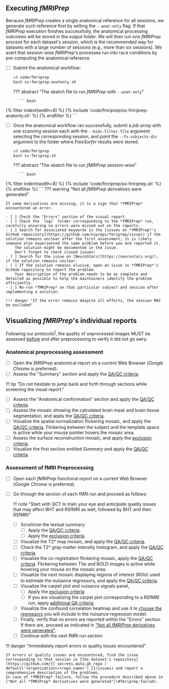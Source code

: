 ## Executing *fMRIPrep*

Because *fMRIPrep* creates a single anatomical reference for all sessions, we generate such reference first by setting the `--anat-only` flag.
If that *fMRIPrep* execution finishes successfully, the anatomical processing outcomes will be stored in the output folder.
We will then run one *fMRIPrep* process for each dataset's session, which is the recommended way for datasets with a large number of sessions (e.g., more than six sessions).
We avert that session-wise *fMRIPrep*'s processes run into race conditions by pre-computing the anatomical reference.

- [ ] Submit the anatomical workflow:
    ``` bash title="Launch each session through fMRIPrep in parallel"
    cd code/fmriprep
    bash ss-fmriprep-anatonly.sh
    ```

    ??? abstract "The sbatch file to run *fMRIPrep* with `--anat-only`"

        ``` bash
{% filter indent(width=8) %}
{% include 'code/fmriprep/ss-fmriprep-anatonly.sh' %}
{% endfilter %}
        ```

- [ ] Once the anatomical workflow ran successfully, submit a *job array* with one scanning session each with the `--bids-filter-file` argument selecting the corresponding session, and point the `--fs-subjects-dir` argument to the folder where *FreeSurfer* results were stored.
    ``` bash title="Launch each session through fMRIPrep in parallel"
    cd code/fmriprep
    bash ss-fmriprep.sh
    ```

    ??? abstract "The sbatch file to run *fMRIPrep* session-wise"

        ``` bash
{% filter indent(width=8) %}
{% include 'code/fmriprep/ss-fmriprep.sh' %}
{% endfilter %}
        ```
<a id="fmriprep-failed"></a>
??? warning "Not all *fMRIPrep* derivatives were generated"

    If some derivatives are missing, it is a sign that *fMRIPrep* encountered an error.
    
    - [ ] Check the "Errors" section of the visual report.
    - [ ] Check the `log/` folder corresponding to the *fMRIPrep* run, carefully ensuring no errors were missed out on the reports.
    - [ ] Search for associated keywords in the [issues on *fMRIPrep*'s GitHub repository](https://github.com/nipreps/fmriprep/issues) if the solution remains unclear after the first assessment; it is likely someone else experienced the same problem before you and reported it.
        The solution might be documented in the issue.
        Don't forget to check closed issues!
    - [ ] Search for the issue on [NeuroStars](https://neurostars.org/), if the solution remains unclear.
    - [ ] If the solution remains elusive, open an issue in *fMRIPrep*'s GitHub repository to report the problem.
        Your description of the problem needs to be as complete and detailed as possible to help the maintainers identify the problem efficiently.
    - [ ] Re-run *fMRIPrep* on that particular subject and session after implementing a solution.
    
    !!! danger "If the error remains despite all efforts, the session MAY be excluded"

## Visualizing *fMRIPrep*'s individual reports

Following our protocols<sup>[1]</sup>, the quality of unprocessed images MUST be assessed [before](../data-management/mriqc.md#visualizing-mriqcs-individual-reports) and after preprocessing to verify it did not go awry.

### Anatomical preprocessing assessment

- [ ] Open the *fMRIPrep* anatomical report on a current Web Browser (*Google Chrome* is preferred).
- [ ] Assess the "Summary" section and apply the [QA/QC criteria](qaqc-criteria-preprocessed.md#summary).

!!! tip "Do not hesitate to jump back and forth through sections while screening the visual report."

- [ ] Assess the "Anatomical conformation" section and apply the [QA/QC criteria](qaqc-criteria-preprocessed.md#anatomical-conformation).
- [ ] Assess the mosaic showing the calculated brain mask and brain tissue segmentation, and apply the [QA/QC criteria](qaqc-criteria-preprocessed.md#brain-mask-and-brain-tissue-segmentation-of-the-t1w).
- [ ] Visualize the spatial normalization flickering mosaic, and apply the [QA/QC criteria](qaqc-criteria-preprocessed.md#spatial-normalization-of-the-anatomical-t1w-reference).
    Flickering between the subject and the template space is active while your mouse pointer hovers the mosaic area.
- [ ] Assess the surface reconstruction mosaic, and apply the [exclusion criteria](qaqc-criteria-preprocessed.md#surface-reconstruction).
- [ ] Visualize the first section entitled *Summary* and apply the [QA/QC criteria](qaqc-criteria-preprocessed.md#summary).

### Assessment of fMRI Preprocessing

- [ ] Open each *fMRIPrep* functional report on a current Web Browser (*Google Chrome* is preferred).
- [ ] Go through the section of each fMRI run and proceed as follows:

    !!! note "Start with QCT to train your eye and anticipate quality issues that may affect BHT and RSfMRI as well, followed by BHT and then RSfMRI"

    - [ ] Scrutinize the textual summary
        - [ ] Apply the [QA/QC criteria](qaqc-criteria-preprocessed.md#textual-summary).
        - [ ] Apply the [exclusion criteria](qaqc-criteria-preprocessed.md#textual-summary-1).
    - [ ] Visualize the T2* map mosaic, and apply the [QA/QC criteria](qaqc-criteria-preprocessed.md#t2-map).
    - [ ] Check the T2* gray-matter intensity histogram, and apply the [QA/QC criteria](qaqc-criteria-preprocessed.md#t2-gray-matter-values).
    - [ ] Visualize the co-registration flickering mosaic, apply the [QA/QC criteria](qaqc-criteria-preprocessed.md#alignment-of-functional-and-anatomical-mri-data).
        Flickering between T1w and BOLD images is active while hovering your mouse on the mosaic area.
    - [ ] Visualize the next mosaic displaying regions of interest (ROIs) used to estimate the nuisance regressors, and apply the [QA/QC criteria](qaqc-criteria-preprocessed.md#brain-mask-and-anatomicaltemporal-compcor-rois).
    - [ ] Visualize the carpet plot and nuisance signals panel,
        - [ ] Apply the [exclusion criteria](qaqc-criteria-preprocessed.md#bold-summary-1)
        - [ ] If you are visualizing the carpet plot corresponding to a RSfMRI run, apply [additional QA criteria](qaqc-criteria-preprocessed.md#qa-criteria-specifically-for-rsfmri).
    - [ ] Visualize the confound correlation heatmap and use it to [choose the regressors](qaqc-criteria-preprocessed.md#correlations-between-nuisance-regressors)
        you will include in the nuisance regression model.
    - [ ] Finally, verify that no errors are reported within the "Errors" section. If there are, proceed as indicated in ["Not all *fMRIPrep* derivatives were generated"](#fmriprep-failed).
    - [ ] Continue with the next fMRI run section

!!! danger "Immediately report errors or quality issues encountered"

    If errors or quality issues are encountered, find the issue corresponding to that session in [the dataset's repository](https://github.com/{{ secrets.data.gh_repo | default('<organization>/<repo_name>') }}/issues) and report a comprehensive description of the problems.
    In case of *fMRIPrep* failure, follow the procedure described above in ["Not all *fMRIPrep* derivatives were generated"](#fmriprep-failed).

[1]: https://doi.org/10.3389/fnimg.2022.1073734 "Provins, C., … Esteban, O. (2023). Quality Control in functional MRI studies with MRIQC and fMRIPrep. Frontiers in Neuroimaging 1:1073734. doi:10.3389/fnimg.2022.1073734 (OA)."

